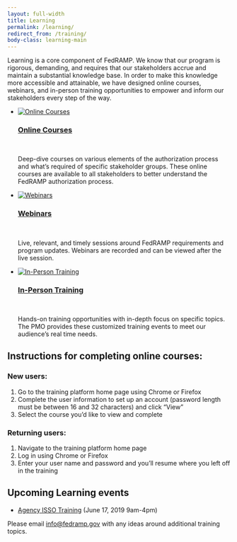 ```yaml
---
layout: full-width
title: Learning
permalink: /learning/
redirect_from: /training/
body-class: learning-main
---
```


<div class="learning-main-wrapper">
<p>Learning is a core component of FedRAMP. We know that our program is rigorous, demanding, and requires that our stakeholders accrue and maintain a substantial knowledge base. In order to make this knowledge more accessible and attainable, we have designed online courses, webinars, and in-person training opportunities to empower and inform our stakeholders every step of the way. </p>

<ul class="learning-group">
	<li class="online">
		<a href="{{site.baseurl}}/learning/online-courses"><img src="{{site.baseurl}}/assets/img/training-icon.png" alt="Online Courses" title="Online Courses"></a>
		<a href="{{site.baseurl}}/learning/online-courses"><h3>Online Courses</h3></a><br>
		<p>Deep-dive courses on various elements of the authorization process and what’s required of specific stakeholder groups. These online courses are available to all stakeholders to better understand the FedRAMP authorization process.</p>
	</li>
	<li class="webinars">
		<a href="{{site.baseurl}}/learning/webinars"><img src="{{site.baseurl}}/assets/img/webinar-icon.png" alt="Webinars" title="Webinars"></a>
		<a href="{{site.baseurl}}/learning/webinars"><h3>Webinars</h3></a><br>
		<p>Live, relevant, and timely sessions around FedRAMP requirements and program updates. Webinars are recorded and can be viewed after the live session.</p>
	</li>
	<li class="in-person">
		<a href="{{site.baseurl}}/learning/in-person-training"><img src="{{site.baseurl}}/assets/img/in-person-icon.png" alt="In-Person Training" title="In-Person Training"></a>
		<a href="{{site.baseurl}}/learning/in-person-training"><h3>In-Person Training</h3></a><br>
		<p>Hands-on training opportunities with in-depth focus on specific topics. The PMO provides these customized training events to meet our audience’s real time needs.</p>
	</li>
</ul>
</div>
<div class="blue-bottom">
<div class="inner">
<div class="instructions">
<h2>Instructions for completing online courses:</h2>
<h3>New users:</h3>
<ol>
<li>Go to the training platform home page using Chrome or Firefox</li>
<li>Complete the user information to set up an account (password length must be between 16 and 32 characters) and click “View”</li>
<li>Select the course you’d like to view and complete</li>
</ol>
<h3>Returning users:</h3>
<ol>
<li>Navigate to the training platform home page</li>
<li>Log in using Chrome or Firefox</li>
<li>Enter your user name and password and you’ll resume where you left off in the training</li>
</ol>
</div>
<div class="learning-events">
<h2>Upcoming Learning events </h2>
<ul>
<li><a href="https://www.eventbrite.com/e/fedramp-agency-isso-training-june-2019-tickets-58997377745" target="_blank">Agency ISSO Training</a> (June 17, 2019 9am-4pm)</li>
</ul>
<p>Please email <a href="info@fedramp.gov">info@fedramp.gov</a> with any ideas around additional training topics.</p>
</div>
</div>
</div>